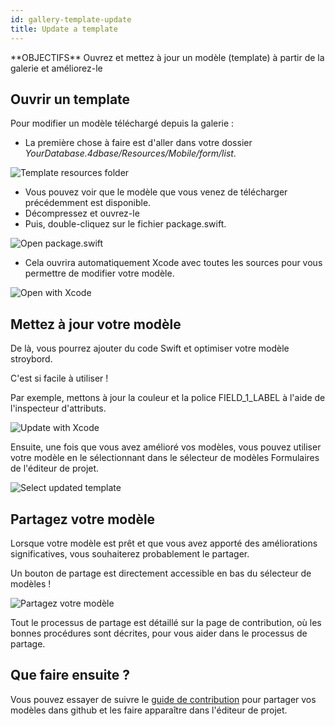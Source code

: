 ```yaml
---
id: gallery-template-update
title: Update a template
---
```


<div markdown="1" class = "objectives">
**OBJECTIFS**
Ouvrez et mettez à jour un modèle (template) à partir de la galerie et améliorez-le
</div>

## Ouvrir un template

Pour modifier un modèle téléchargé depuis la galerie :

* La première chose à faire est d'aller dans votre dossier *YourDatabase.4dbase/Resources/Mobile/form/list*.

![Template resources folder](assets/en/gallery/template-resources-folder.png)

* Vous pouvez voir que le modèle que vous venez de télécharger précédemment est disponible.
* Décompressez et ouvrez-le
* Puis, double-cliquez sur le fichier package.swift.

![Open package.swift](assets/en/gallery/open-package-swift.png)

* Cela ouvrira automatiquement Xcode avec toutes les sources pour vous permettre de modifier votre modèle.

![Open with Xcode](assets/en/gallery/open-with-xcode.png)

## Mettez à jour votre modèle

De là, vous pourrez ajouter du code Swift et optimiser votre modèle stroybord.

C'est si facile à utiliser !

Par exemple, mettons à jour la couleur et la police FIELD_1_LABEL à l'aide de l'inspecteur d'attributs.

![Update with Xcode](assets/en/gallery/update-template.png)

Ensuite, une fois que vous avez amélioré vos modèles, vous pouvez utiliser votre modèle en le sélectionnant dans le sélecteur de modèles Formulaires de l'éditeur de projet.

![Select updated template](assets/en/gallery/selelect-update-template.png)

## Partagez votre modèle

Lorsque votre modèle est prêt et que vous avez apporté des améliorations significatives, vous souhaiterez probablement le partager.

Un bouton de partage est directement accessible en bas du sélecteur de modèles !

![Partagez votre modèle](assets/en/gallery/share-template.png)

Tout le processus de partage est détaillé sur la page de contribution, où les bonnes procédures sont décrites, pour vous aider dans le processus de partage.

## Que faire ensuite ?

Vous pouvez essayer de suivre le [guide de contribution](https://github.com/4d-for-ios/gallery/blob/master/.github/CONTRIBUTING.md#how-do-you-add-a-package) pour partager vos modèles dans github et les faire apparaître dans l'éditeur de projet.






